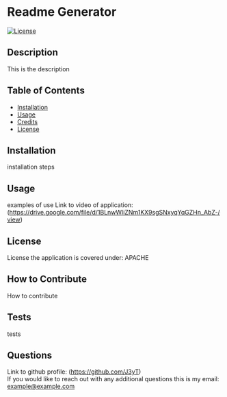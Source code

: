 # Readme Generator

[![License](https://img.shields.io/badge/License-BSD_3--Clause-blue.svg)](https://opensource.org/licenses/BSD-3-Clause)

## Description
This is the description

## Table of Contents

- [Installation](#installation)
- [Usage](#usage)
- [Credits](#credits)
- [License](#license)

## Installation
installation steps

## Usage
examples of use Link to video of application: (https://drive.google.com/file/d/1BLnwWliZNm1KX9sgSNxyqYqGZHn_AbZ-/view)
 
## License
License the application is covered under: APACHE

## How to Contribute
How to contribute

## Tests
tests
 
## Questions
Link to github profile: (https://github.com/J3yT) <br>
If you would like to reach out with any additional questions this is my email: example@example.com
